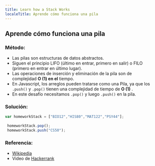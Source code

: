 ```yaml
---
title: Learn how a Stack Works
localeTitle: Aprende cómo funciona una pila
---
```

## Aprende cómo funciona una pila

### Método:

*   Las pilas son estructuras de datos abstractos.
*   Siguen el principio LIFO (último en entrar, primero en salir) o FILO (primero en entrar en último lugar).
*   Las operaciones de inserción y eliminación de la pila son de complejidad **O (1) en el** tiempo.
*   En Javascript, los arreglos pueden tratarse como una Pila, ya que los `.push()` y `.pop()` tienen una complejidad de tiempo de **O (1)** .
*   En este desafío necesitamos `.pop()` y luego `.push()` en la pila.

### Solución:

```js
var homeworkStack = ["BIO12","HIS80","MAT122","PSY44"]; 
 
 homeworkStack.pop(); 
 homeworkStack.push("CS50"); 
```

### Referencia:

*   [Wikipedia](https://en.wikipedia.org/wiki/Stack_(abstract_data_type))
*   Video de [Hackerrank](https://www.youtube.com/watch?v=wjI1WNcIntg)